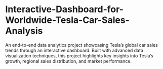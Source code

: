 # Interactive-Dashboard-for-Worldwide-Tesla-Car-Sales-Analysis
An end-to-end data analytics project showcasing Tesla’s global car sales trends through an interactive dashboard. Built with advanced data visualization techniques, this project highlights key insights into Tesla’s growth, regional sales distribution, and market performance.
